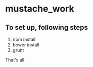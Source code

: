 # mustache_work

## To set up, following steps

1. npm install
2. bower install
3. grunt

That's all.